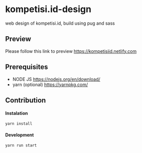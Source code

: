 # kompetisi.id-design
web design of kompetisi.id, build using pug and sass

## Preview
Please follow this link to preview https://kompetisiid.netlify.com

## Prerequisites
- NODE JS https://nodejs.org/en/download/
- yarn (optional) https://yarnpkg.com/

## Contribution

#### Instalation
```
yarn install
```

#### Development 
```
yarn run start
```
